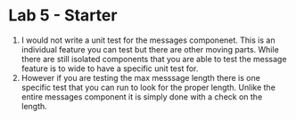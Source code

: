 # Lab 5 - Starter
1. I would not write a unit test for the messages componenet. This is an individual feature you can test but there are other moving parts. While there are still isolated components that you are able to test the message feature is to wide to have a specific unit test for. 
2. However if you are testing the max messsage length there is one specific test that you can run to look for the proper length. Unlike the entire messages component it is simply done with a check on the length. 
